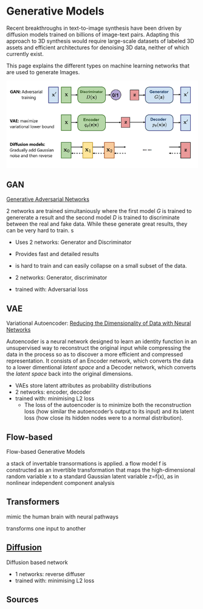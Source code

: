 # Generative Models

Recent breakthroughs in text-to-image synthesis have been driven by diffusion models trained on billions of image-text pairs. Adapting this approach to 3D synthesis would require large-scale datasets of labeled 3D assets and efficient architectures for denoising 3D data, neither of which currently exist.

This page explains the different types on machine learning networks that are used to generate Images.

![image](./img/gen_models_overview.png)

## GAN

[Generative Adversarial Networks]

2 networks are trained simultaniously where the first model $G$ is trained to genererate a result and the second model $D$ is trained to discriminate between the real and fake data. While these generate great results, they can be very hard to train.
s
- Uses 2 networks: Generator and Discriminator
- Provides fast and detailed results
- is hard to train and can easily collapse on a small subset of the data.

- 2 networks: Generator, discriminator
- trained with: Adversarial loss

## VAE

Variational Autoencoder: [Reducing the Dimensionality of Data with Neural Networks]

Autoencoder is a neural network designed to learn an identity function in an unsupervised way to reconstruct the original input while compressing the data in the process so as to discover a more efficient and compressed representation. It consists of an Encoder network, which converts the data to a lower dimentional *latent space* and a Decoder network, which converts the *latent space* back into the original dimensions.

- VAEs store latent attributes as probability distributions
- 2 networks: encoder, decoder
- trained with: minimising L2 loss
  - The loss of the autoencoder is to minimize both the reconstruction loss (how similar the autoencoder’s output to its input) and its latent loss (how close its hidden nodes were to a normal distribution).

## Flow-based 

Flow-based Generative Models

a stack of invertable transormations is applied. a flow model f is constructed as an invertible transformation that maps the high-dimensional random variable x to a standard Gaussian latent variable z=f(x), as in nonlinear independent component analysis

## Transformers

mimic the human brain with neural pathways

transforms one input to another

## [Diffusion](./Image-Diffusion.md.md)

Diffusion based network

- 1 networks: reverse diffuser
- trained with: minimising L2 loss


## Sources

[Generative Adversarial Networks]: https://doi.org/10.48550/arXiv.1406.2661

[Reducing the Dimensionality of Data with Neural Networks]: https://doi.org/10.1126/science.1127647